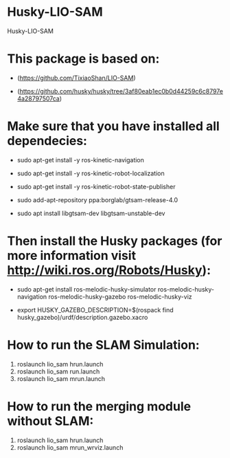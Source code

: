 # Husky-LIO-SAM
Husky-LIO-SAM

This package is based on:
=========================
  - (https://github.com/TixiaoShan/LIO-SAM)
  
  - (https://github.com/husky/husky/tree/3af80eab1ec0b0d44259c6c8797e4a28797507ca)


Make sure that you have installed all dependecies:
==================================================
  - sudo apt-get install -y ros-kinetic-navigation
  
  - sudo apt-get install -y ros-kinetic-robot-localization
  
  - sudo apt-get install -y ros-kinetic-robot-state-publisher
  
  - sudo add-apt-repository ppa:borglab/gtsam-release-4.0
  
  - sudo apt install libgtsam-dev libgtsam-unstable-dev
  

Then install the Husky packages (for more information visit http://wiki.ros.org/Robots/Husky):
==============================================================================================
  - sudo apt-get install ros-melodic-husky-simulator ros-melodic-husky-navigation ros-melodic-husky-gazebo ros-melodic-husky-viz
  
  - export HUSKY_GAZEBO_DESCRIPTION=$(rospack find husky_gazebo)/urdf/description.gazebo.xacro
  

How to run the SLAM Simulation:
===============================
1. roslaunch lio_sam hrun.launch
2. roslaunch lio_sam run.launch
3. roslaunch lio_sam mrun.launch



How to run the merging module without SLAM:
===========================================
1. roslaunch lio_sam hrun.launch
2. roslaunch lio_sam mrun_wrviz.launch
